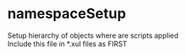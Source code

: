 # namespaceSetup  

Setup hierarchy of objects where are scripts applied  
Include this file in *.xul files as FIRST  